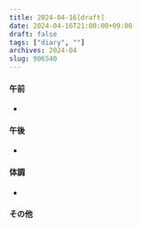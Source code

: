 ```yaml
---
title: 2024-04-16[draft]
date: 2024-04-16T21:00:00+09:00
draft: false
tags: ["diary", ""]
archives: 2024-04
slug: 906540
---
```

#### 午前
- 
#### 午後
- 
#### 体調
- 
#### その他